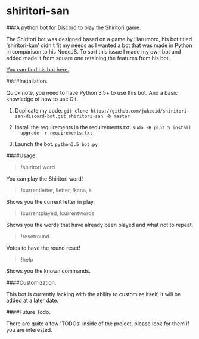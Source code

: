 # shiritori-san
###A python bot for Discord to play the Shiritori game.

The Shiritori bot was designed based on a game by Harumoro, his bot titled 'shiritori-kun' didn't fit my needs as I wanted a bot that was made in Python in comparison to his NodeJS. To sort this issue I made my own bot and added made it from square one retaining the features from his bot.

[You can find his bot here.](https://github.com/Harumaro/shiritori-kun-discord-bot)

####Installation.

Quick note, you need to have Python 3.5+ to use this bot. And a basic knowledge of how to use Git.

1. Duplicate my code.
```git clone https://github.com/jakeoid/shiritori-san-discord-bot.git shiritori-san -b master```

2. Install the requirements in the requirements.txt.
```sudo -H pip3.5 install --upgrade -r requirements.txt```

3. Launch the bot.
```python3.5 bot.py```

####Usage.

> !shiritori word

You can play the Shiritori word!

> !currentletter, !letter, !kana, k

Shows you the current letter in play.

> !currentplayed, !currentwords

Shows you the words that have already been played and what not to repeat.

> !resetround

Votes to have the round reset!

> !help

Shows you the known commands.

####Customization.

This bot is currently lacking with the ability to customize itself, it will be added at a later date.

####Future Todo.

There are quite a few 'TODOs' inside of the project, please look for them if you are interested.
